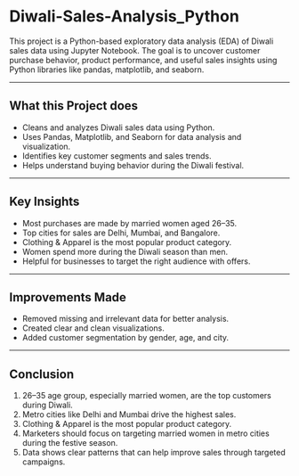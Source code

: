 # Diwali-Sales-Analysis_Python

This project is a Python-based exploratory data analysis (EDA) of Diwali sales data using Jupyter Notebook. The goal is to uncover customer purchase behavior, product performance, and useful sales insights using Python libraries like pandas, matplotlib, and seaborn.

---

##  What this Project does

- Cleans and analyzes Diwali sales data using Python.
- Uses Pandas, Matplotlib, and Seaborn for data analysis and visualization.
- Identifies key customer segments and sales trends.
- Helps understand buying behavior during the Diwali festival.

---

##  Key Insights

- Most purchases are made by married women aged 26–35.
- Top cities for sales are Delhi, Mumbai, and Bangalore.
- Clothing & Apparel is the most popular product category.
- Women spend more during the Diwali season than men.
- Helpful for businesses to target the right audience with offers.

---

## Improvements Made

- Removed missing and irrelevant data for better analysis.
- Created clear and clean visualizations.
- Added customer segmentation by gender, age, and city.

---

##  Conclusion

1. 26–35 age group, especially married women, are the top customers during Diwali.
2. Metro cities like Delhi and Mumbai drive the highest sales.
3. Clothing & Apparel is the most popular product category.
4. Marketers should focus on targeting married women in metro cities during the festive season.
5. Data shows clear patterns that can help improve sales through targeted campaigns.
